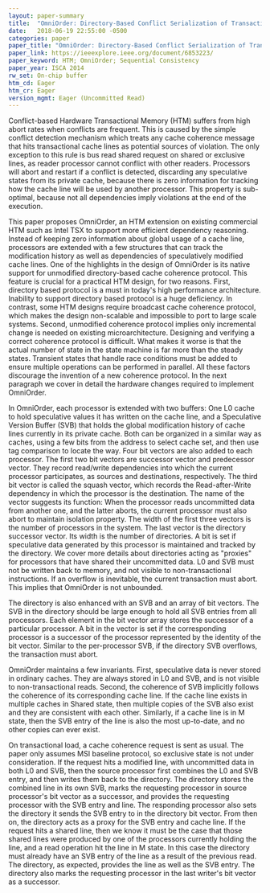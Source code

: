 ```yaml
---
layout: paper-summary
title:  "OmniOrder: Directory-Based Conflict Serialization of Transactions"
date:   2018-06-19 22:55:00 -0500
categories: paper
paper_title: "OmniOrder: Directory-Based Conflict Serialization of Transactions"
paper_link: https://ieeexplore.ieee.org/document/6853223/
paper_keyword: HTM; OmniOrder; Sequential Consistency
paper_year: ISCA 2014
rw_set: On-chip buffer
htm_cd: Eager
htm_cr: Eager
version_mgmt: Eager (Uncommitted Read)
---
```


Conflict-based Hardware Transactional Memory (HTM) suffers from high abort rates when conflicts are frequent.
This is caused by the simple conflict detection mechanism which treats any cache coherence message that hits 
transactional cache lines as potential sources of violation. The only exception to this rule is bus read shared 
request on shared or exclusive lines, as reader processor cannot conflict with other readers. Processors 
will abort and restart if a conflict is detected, discarding any speculative states from its private cache, 
because there is zero information for tracking how the cache line will be used by another processor. This 
property is sub-optimal, because not all dependencies imply violations at the end of the execution.

This paper proposes OmniOrder, an HTM extension on existing commercial HTM such as Intel TSX to support more 
efficient dependency reasoning. Instead of keeping zero information about global usage of a cache line, processors 
are extended with a few structures that can track the modification history as well as dependencies of 
speculatively modified cache lines. One of the highlights in the design of OmniOrder is its native support for 
unmodified directory-based cache coherence protocol. This feature is crucial for a practical HTM design, for two
reasons. First, directory based protocol is a must in today's high performance architecture. Inability to 
support directory based protocol is a huge deficiency. In contrast, some HTM designs require broadcast 
cache coherence protocol, which makes the design non-scalable and impossible to port to large scale systems.
Second, unmodified coherence protocol implies only incremental change is needed on existing microarchitecture.
Designing and verifying a correct coherence protocol is difficult. What makes it worse is that the actual 
number of state in the state machine is far more than the steady states. Transient states that handle
race conditions must be added to ensure multiple operations can be performed in parallel. All these factors 
discourage the invention of a new coherence protocol. In the next paragraph we cover in detail the hardware 
changes required to implement OmniOrder.

In OmniOrder, each processor is extended with two buffers: One L0 cache to hold speculative values it 
has written on the cache line, and a Speculative Version Buffer (SVB) that holds the global modification
history of cache lines currently in its private cache. Both can be organized in a similar way as caches, 
using a few bits from the address to select cache set, and then use tag comparison to locate the way.
Four bit vectors are also added to each processor. The first two bit vectors are successor vector and predecessor 
vector. They record read/write dependencies into which the current processor participates, as sources and 
destinations, respectively. The third bit vector is called the squash vector, which records the Read-after-Write
dependency in which the processor is the destination. The name of the vector suggests its function: When the 
processor reads uncommitted data from another one, and the latter aborts, the current processor must also
abort to maintain isolation property. The width of the first three vectors is the number of processors 
in the system. The last vector is the directory successor vector. Its width is the number of directories.
A bit is set if speculative data generated by this processor is maintained and tracked by the directory. 
We cover more details about directories acting as "proxies" for processors that have shared their uncommitted
data. L0 and SVB must not be written back to memory, and not visible to non-transactional instructions. 
If an overflow is inevitable, the current transaction must abort. This implies that OmniOrder is not unbounded.

The directory is also enhanced with an SVB and an array of bit vectors. The SVB in the directory should be large
enough to hold all SVB entries from all processors. Each element in the bit vector array stores the successor
of a particular processor. A bit in the vector is set if the corresponding processor is a successor of 
the processor represented by the identity of the bit vector. Similar to the per-processor SVB, if the 
directory SVB overflows, the transaction must abort.

OmniOrder maintains a few invariants. First, speculative data is never stored in ordinary caches. They are always 
stored in L0 and SVB, and is not visible to non-transactional reads. Second, the coherence of SVB implicitly follows 
the coherence of its corresponding cache line. If the cache line exists in multiple caches in Shared state, then
multiple copies of the SVB also exist and they are consistent with each other. Similarly, if a cache line is in M
state, then the SVB entry of the line is also the most up-to-date, and no other copies can ever exist.

On transactional load, a cache coherence request is sent as usual. The paper only assumes MSI baseline protocol, so
exclusive state is not under consideration. If the request hits a modified line, with uncommitted data in both L0 and SVB,
then the source processor first combines the L0 and SVB entry, and then writes them back to the directory. The directory
stores the combined line in its own SVB, marks the requesting processor in source processor's bit vector as a successor,
and provides the requesting processor with the SVB entry and line. The responding processor also sets the directory
it sends the SVB entry to in the directory bit vector. From then on, the directory acts as a proxy for the SVB entry 
and cache line. If the request hits a shared line, then we know it must be the case that those shared lines were produced
by one of the processors currently holding the line, and a read operation hit the line in M state. In this case
the directory must already have an SVB entry of the line as a result of the previous read. The directory, as expected, 
provides the line as well as the SVB entry. The directory also marks the requesting processor in the last writer's bit 
vector as a successor. 